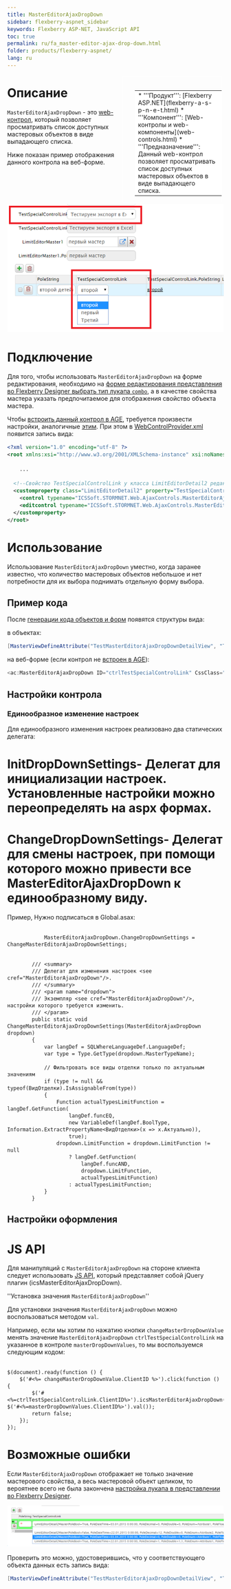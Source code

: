 ```yaml
---
title: MasterEditorAjaxDropDown
sidebar: flexberry-aspnet_sidebar
keywords: Flexberry ASP-NET, JavaScript API
toc: true
permalink: ru/fa_master-editor-ajax-drop-down.html
folder: products/flexberry-aspnet/
lang: ru
---
```


<div style="margin:5px; padding-left:28px; float:right; width:40%; outline:1px solid white;">
<br>
<table border="0" width="100%" bgcolor="#6495ED">
<tbody><tr><td bgcolor="#FFFFFF">
* '''Продукт''': [Flexberry ASP.NET](flexberry-a-s-p-n-e-t.html)
* '''Компонент''': [Web-контролы и web-компоненты](web-controls.html)
* '''Предназначение''': Данный web-контрол позволяет просматривать список доступных мастеровых объектов в виде выпадающего списка.
</td>
</tr></tbody></table></a>
</div>

# Описание
`MasterEditorAjaxDropDown` - это [web-контрол](web-controls.html), который позволяет просматривать список доступных мастеровых объектов в виде выпадающего списка.

Ниже показан пример отображения данного контрола на веб-форме.

![](/images/pages/img/page/MasterEditorAjaxDropDown/MasterEditorAjaxDropDownOnForm.png)

# Подключение
Для того, чтобы использовать `MasterEditorAjaxDropDown` на форме редактирования, необходимо на [форме редактирования представления во Flexberry Designer выбрать тип лукапа `combo`](view-edit-form.html), а в качестве свойства мастера указать предпочитаемое для отображения свойство объекта мастера.

Чтобы [встроить данный контрол в AGE](a-g-e-applied-controls.html), требуется произвести настройки, аналогичные [этим](a-g-e-applied-controls.html). При этом в [WebControlProvider.xml](fa_web-control-provider.html) появится запись вида:
```xml
<?xml version="1.0" encoding="utf-8" ?>
<root xmlns:xsi="http://www.w3.org/2001/XMLSchema-instance" xsi:noNamespaceSchemaLocation="WebControlProvider.xsd">

	...

  <!--Свойство TestSpecialControlLink у класса LimitEditorDetail2 редактируем с помощью MasterEditorAjaxDropDown.-->
  <customproperty class="LimitEditorDetail2" property="TestSpecialControlLink">
    <control typename="ICSSoft.STORMNET.Web.AjaxControls.MasterEditorAjaxDropDown, ICSSoft.STORMNET.Web.AjaxControls" property="SelectedMasterPK" codefile=""/>
    <editcontrol typename="ICSSoft.STORMNET.Web.AjaxControls.MasterEditorAjaxDropDown, ICSSoft.STORMNET.Web.AjaxControls" codefile="" property="SelectedMasterPK"/>
  </customproperty>
</root>
```
# Использование
Использование `MasterEditorAjaxDropDown` уместно, когда заранее известно, что количество мастеровых объектов небольшое и нет потребности для их выбора поднимать отдельную форму выбора.

## Пример кода
После [генерации кода объектов и форм](flexberry-asp-net-case-plugin.html) появятся структуры вида:

в объектах:
```cs
[MasterViewDefineAttribute("TestMasterEditorAjaxDropDownDetailView", "TestSpecialControlLink", ICSSoft.STORMNET.LookupTypeEnum.Combo, "", "PoleString")]
```

на веб-форме (если контрол не [встроен в AGE](a-g-e-applied-controls.html)):
```cs
<ac:MasterEditorAjaxDropDown ID="ctrlTestSpecialControlLink" CssClass="descTxt" runat="server" EnablePostBack="false"/>
```

## Настройки контрола
### Единообразное изменение настроек
Для единообразного изменения настроек реализовано два статических делегата:
# InitDropDownSettings- Делегат для инициализации настроек. Установленные настройки можно переопределять на aspx формах.
# ChangeDropDownSettings- Делегат для смены настроек, при помощи которого можно привести все MasterEditorAjaxDropDown к единообразному виду.

Пример,
Нужно подписаться в Global.asax:
```

            MasterEditorAjaxDropDown.ChangeDropDownSettings = ChangeMasterEditorAjaxDropDownSettings;
```
```

        /// <summary>
        /// Делегат для изменения настроек <see cref="MasterEditorAjaxDropDown"/>.
        /// </summary>
        /// <param name="dropdown">
        /// Экземпляр <see cref="MasterEditorAjaxDropDown"/>, настройки которого требуется изменить.
        /// </param>
        public static void ChangeMasterEditorAjaxDropDownSettings(MasterEditorAjaxDropDown dropdown)
        {
            var langDef = SQLWhereLanguageDef.LanguageDef;
            var type = Type.GetType(dropdown.MasterTypeName);
            
            // Фильтровать все виды отделки только по актуальным значениям
            if (type != null && typeof(ВидОтделки).IsAssignableFrom(type))
            {
                Function actualTypesLimitFunction = langDef.GetFunction(
                    langDef.funcEQ,
                    new VariableDef(langDef.BoolType, Information.ExtractPropertyName<ВидОтделки>(x => x.Актуально)),
                    true);
                dropdown.LimitFunction = dropdown.LimitFunction != null 
                    ? langDef.GetFunction(
                        langDef.funcAND,
                        dropdown.LimitFunction,
                        actualTypesLimitFunction)
                    : actualTypesLimitFunction;
            }
        }
```


## Настройки оформления

# JS API
Для манипуляций с `MasterEditorAjaxDropDown` на стороне клиента следует использовать [JS API](java-script-a-p-i.html), который представляет собой jQuery плагин (icsMasterEditorAjaxDropDown).

''Установка значения `MasterEditorAjaxDropDown`''

Для установки значения `MasterEditorAjaxDropDown` можно воспользоваться методом `val`.

Например, если мы хотим по нажатию кнопки `changeMasterDropDownValue` менять значение `MasterEditorAjaxDropDown` `ctrlTestSpecialControlLink` на указанное в контроле `masterDropDownValues`, то мы воспользуемся следующим кодом:
```

$(document).ready(function () {
	$('#<%= changeMasterDropDownValue.ClientID %>').click(function () {
		$('#<%=ctrlTestSpecialControlLink.ClientID%>').icsMasterEditorAjaxDropDown('val', $('#<%=masterDropDownValues.ClientID%>').val());
		return false;
	});
});
```

# Возможные ошибки
Если `MasterEditorAjaxDropDown` отображает не только значение мастерового свойства, а весь мастеровой объект целиком, то вероятнее всего не была закончена [настройка лукапа в представлении во Flexberry Designer](view-edit-form.html).

![](/images/pages/img/page/MasterEditorAjaxDropDown/MasterEditorAjaxDropDownOnFormBad.png)

Проверить это можно, удостоверившись, что у соответствующего объекта данных есть запись вида:
```cs
[MasterViewDefineAttribute("TestMasterEditorAjaxDropDownDetailView", "TestSpecialControlLink", ICSSoft.STORMNET.LookupTypeEnum.Combo, "", "PoleString")]
```
